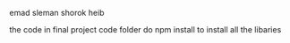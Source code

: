 emad sleman  shorok heib

the code in final project code folder
do npm install to install all the libaries
